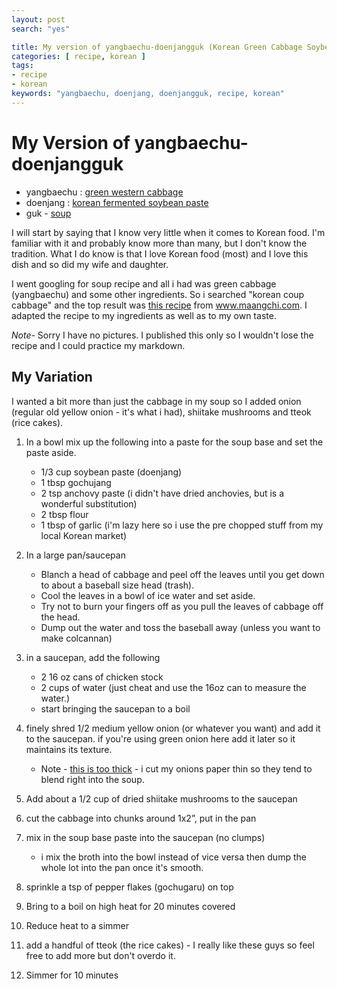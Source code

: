 ```yaml
---
layout: post
search: "yes"

title: My version of yangbaechu-doenjangguk (Korean Green Cabbage Soybean Paste Soup)
categories: [ recipe, korean ]
tags:
- recipe
- korean
keywords: "yangbaechu, doenjang, doenjangguk, recipe, korean"
---
```


# My Version of yangbaechu-doenjangguk

* yangbaechu : [green western cabbage](http://www.koreanbapsang.com/2011/07/yangbaechu-kimchi-green-cabbage-kimchi.html)
* doenjang : [korean fermented soybean paste](https://en.wikipedia.org/wiki/Doenjang)
* guk - [soup](https://en.wikipedia.org/wiki/Guk)

I will start by saying that I know very little when it comes to Korean food.  I'm familiar with it and probably know more than many, but I don't know the tradition.  What I do know is that I love Korean food (most) and I love this dish and so did my wife and daughter.

I went googling for soup recipe and all i had was green cabbage (yangbaechu) and some other ingredients. So i searched "korean coup cabbage" and the top result was [this recipe](http://www.maangchi.com/recipe/baechu-doenjang-guk) from www.maangchi.com.  I adapted the recipe to my ingredients as well as to my own taste.

*Note-* Sorry I have no pictures.  I published this only so I wouldn't lose the recipe and I could practice my markdown.

## My Variation

I wanted a bit more than just the cabbage in my soup so I added onion (regular old yellow onion - it's what i had), shiitake mushrooms and tteok (rice cakes).

1. In a bowl mix up the following into a paste for the soup base and set the paste aside.
    * 1/3 cup soybean paste (doenjang)
    * 1 tbsp gochujang
    * 2 tsp anchovy paste (i didn't have dried anchovies, but is a wonderful substitution)
    * 2 tbsp flour
    * 1 tbsp of garlic (i'm lazy here so i use the pre chopped stuff from my local Korean market)

2. In a large pan/saucepan
    * Blanch a head of cabbage and peel off the leaves until you get down to about a baseball size head (trash).  
    * Cool the leaves in a bowl of ice water and set aside.
    * Try not to burn your fingers off as you pull the leaves of cabbage off the head.
    * Dump out the water and toss the baseball away (unless you want to make colcannan)
3. in a saucepan, add the following
    * 2 16 oz cans of chicken stock
    * 2 cups of water (just cheat and use the 16oz can to measure the water.)
    * start bringing the saucepan to a boil
4. finely shred 1/2 medium yellow onion (or whatever you want) and add it to the saucepan.  if you're using green onion here add it later so it maintains its texture.
    * Note - [this is too thick](http://cooklikeyourgrandmother.com/how-to-slice-onion-into-shreds/) - i cut my onions paper thin so they tend to blend right into the soup.
5. Add about a 1/2 cup of dried shiitake mushrooms to the saucepan
6. cut the cabbage into chunks around 1x2”, put in the pan
7. mix in the soup base paste into the saucepan (no clumps)
    * i mix the broth into the bowl instead of vice versa then dump the whole lot into the pan once it's smooth.
8. sprinkle a tsp of pepper flakes (gochugaru) on top
9. Bring to a boil on high heat for 20 minutes covered
10. Reduce heat to a simmer
11. add a handful of tteok (the rice cakes) - I really like these guys so feel free to add more but don't overdo it.
12. Simmer for 10 minutes
